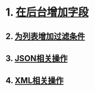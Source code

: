 # 1. [在后台增加字段](add-field.md)

## 2. [为列表增加过滤条件](filter-list.md)

## 3. [JSON相关操作](json-helper.md)

## 4. [XML相关操作](xml-helper.md)
